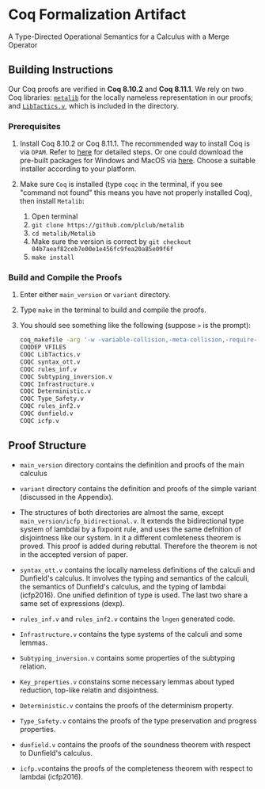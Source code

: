 # Coq Formalization Artifact
A Type-Directed Operational Semantics for a Calculus with a Merge Operator

## Building Instructions

Our Coq proofs are verified in **Coq 8.10.2** and **Coq 8.11.1**. We rely on two Coq libraries:
[`metalib`](https://github.com/plclub/metalib) for the locally nameless
representation in our proofs; and
[`LibTactics.v`](http://gallium.inria.fr/~fpottier/ssphs/LibTactics.html),
which is included in the directory.



### Prerequisites

1. Install Coq 8.10.2 or Coq 8.11.1.
   The recommended way to install Coq is via `OPAM`. Refer to
   [here](https://coq.inria.fr/opam/www/using.html) for detailed steps. Or one could
   download the pre-built packages for Windows and MacOS via
   [here](https://github.com/coq/coq/releases/tag/V8.10.2). Choose a suitable installer
   according to your platform.

2. Make sure `Coq` is installed (type `coqc` in the terminal, if you see "command
   not found" this means you have not properly installed Coq), then install `Metalib`:
   1. Open terminal
   2. `git clone https://github.com/plclub/metalib`
   3. `cd metalib/Metalib`
   4. Make sure the version is correct by `git checkout 04b7aeaf82ceb7e00e1e456fc9fea20a85e09f6f`
   5. `make install`

### Build and Compile the Proofs

1. Enter either `main_version` or `variant` directory.

2. Type `make` in the terminal to build and compile the proofs.

3. You should see something like the following (suppose `>` is the prompt):
   ```sh
   coq_makefile -arg '-w -variable-collision,-meta-collision,-require-in-module' -f _CoqProject -o CoqSrc.mk
   COQDEP VFILES
   COQC LibTactics.v
   COQC syntax_ott.v
   COQC rules_inf.v
   COQC Subtyping_inversion.v
   COQC Infrastructure.v
   COQC Deterministic.v
   COQC Type_Safety.v
   COQC rules_inf2.v
   COQC dunfield.v
   COQC icfp.v
   ```

## Proof Structure

- `main_version` directory contains the definition and proofs of the main calculus
- `variant` directory contains the definition and proofs of the simple variant
(discussed in the Appendix).

- The structures of both directories are almost the same, except
`main_version/icfp_bidirectional.v`.
It extends the bidirectional type system of lambdai by a fixpoint rule, and uses
the same defnition of disjointness like our system.
In it a different comleteness theorem is proved.
This proof is added during rebuttal.
Therefore the theorem is not in the accepted version of paper.

- `syntax_ott.v` contains the locally nameless definitions of the calculi and Dunfield's calculus.
It involves the typing and semantics of the calculi, the semantics of Dunfield's calculus, and the typing of
lambdai (icfp2016). One unified definition of type is used. The last two share a same set of expressions (dexp).
- `rules_inf.v` and `rules_inf2.v` contains the `lngen` generated code.
- `Infrastructure.v` contains the type systems of the calculi and some lemmas.
- `Subtyping_inversion.v` contains some properties of the subtyping relation.
- `Key_properties.v` constains some necessary lemmas about typed reduction, top-like relatin and disjointness.
- `Deterministic.v` contains the proofs of the determinism property.
- `Type_Safety.v` contains the proofs of the type preservation and progress properties.
- `dunfield.v` contains the proofs of the soundness theorem with respect to Dunfield's calculus.
- `icfp.v`contains the proofs of the completeness theorem with respect to lambdai (icfp2016).
